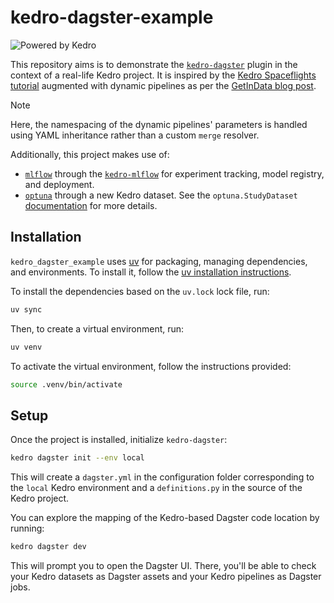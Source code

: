 # kedro-dagster-example

![Powered by Kedro](https://img.shields.io/badge/powered_by-kedro-ffc900?logo=kedro)

This repository aims is to demonstrate the [`kedro-dagster`](https://github.com/gtauzin/kedro-dagster)
plugin in the context of a real-life Kedro project. It is inspired by the
[Kedro Spaceflights tutorial](https://docs.kedro.org/en/stable/tutorial/spaceflights_tutorial.html)
augmented with dynamic pipelines as per the [GetInData blog post](https://getindata.com/blog/kedro-dynamic-pipelines/).

> [!NOTE]
> Here, the namespacing of the dynamic pipelines' parameters is handled using YAML inheritance
> rather than a custom `merge` resolver.

Additionally, this project makes use of:

- [`mlflow`](https://mlflow.org/) through the [`kedro-mlflow`](https://github.com/Galileo-Galilei/kedro-mlflow)
  for experiment tracking, model registry, and deployment.
- [`optuna`](https://optuna.org/) through a new Kedro dataset. See the `optuna.StudyDataset` 
  [documentation](https://docs.kedro.org/projects/kedro-datasets/en/latest/api/kedro_datasets_experimental.optuna.StudyDataset.html) for more details.

## Installation

`kedro_dagster_example` uses [uv](https://docs.astral.sh/uv/) for packaging, managing dependencies, and environments.
To install it, follow the [uv installation instructions](https://docs.astral.sh/uv/getting-started/installation/).

To install the dependencies based on the `uv.lock` lock file, run:

```bash
uv sync
```

Then, to create a virtual environment, run:

```bash
uv venv
```

To activate the virtual environment, follow the instructions provided:

```bash
source .venv/bin/activate
```

## Setup

Once the project is installed, initialize `kedro-dagster`:

```bash
kedro dagster init --env local
```

This will create a `dagster.yml` in the configuration folder corresponding to
the `local` Kedro environment and a `definitions.py` in the source of the Kedro
project.

You can explore the mapping of the Kedro-based Dagster code location by running:

```bash
kedro dagster dev
```

This will prompt you to open the Dagster UI. There, you'll be able to check your
Kedro datasets as Dagster assets and your Kedro pipelines as Dagster jobs.
